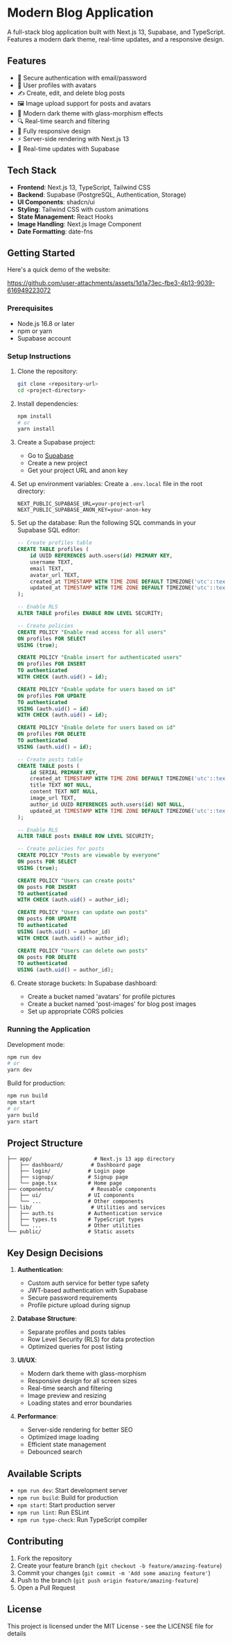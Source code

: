 # Modern Blog Application

A full-stack blog application built with Next.js 13, Supabase, and TypeScript. Features a modern dark theme, real-time updates, and a responsive design.

## Features

- 🔐 Secure authentication with email/password
- 👤 User profiles with avatars
- ✍️ Create, edit, and delete blog posts
- 🖼️ Image upload support for posts and avatars
- 🎨 Modern dark theme with glass-morphism effects
- 🔍 Real-time search and filtering
- 📱 Fully responsive design
- ⚡ Server-side rendering with Next.js 13
- 🔄 Real-time updates with Supabase

## Tech Stack

- **Frontend**: Next.js 13, TypeScript, Tailwind CSS
- **Backend**: Supabase (PostgreSQL, Authentication, Storage)
- **UI Components**: shadcn/ui
- **Styling**: Tailwind CSS with custom animations
- **State Management**: React Hooks
- **Image Handling**: Next.js Image Component
- **Date Formatting**: date-fns

## Getting Started
Here's a quick demo of the website:

https://github.com/user-attachments/assets/1d1a73ec-fbe3-4b13-9039-616949223072


### Prerequisites

- Node.js 16.8 or later
- npm or yarn
- Supabase account

### Setup Instructions

1. Clone the repository:
   ```bash
   git clone <repository-url>
   cd <project-directory>
   ```

2. Install dependencies:
   ```bash
   npm install
   # or
   yarn install
   ```

3. Create a Supabase project:
   - Go to [Supabase](https://supabase.com)
   - Create a new project
   - Get your project URL and anon key

4. Set up environment variables:
   Create a `.env.local` file in the root directory:
   ```env
   NEXT_PUBLIC_SUPABASE_URL=your-project-url
   NEXT_PUBLIC_SUPABASE_ANON_KEY=your-anon-key
   ```

5. Set up the database:
   Run the following SQL commands in your Supabase SQL editor:
   ```sql
   -- Create profiles table
   CREATE TABLE profiles (
       id UUID REFERENCES auth.users(id) PRIMARY KEY,
       username TEXT,
       email TEXT,
       avatar_url TEXT,
       created_at TIMESTAMP WITH TIME ZONE DEFAULT TIMEZONE('utc'::text, NOW()),
       updated_at TIMESTAMP WITH TIME ZONE DEFAULT TIMEZONE('utc'::text, NOW())
   );

   -- Enable RLS
   ALTER TABLE profiles ENABLE ROW LEVEL SECURITY;

   -- Create policies
   CREATE POLICY "Enable read access for all users"
   ON profiles FOR SELECT
   USING (true);

   CREATE POLICY "Enable insert for authenticated users"
   ON profiles FOR INSERT
   TO authenticated
   WITH CHECK (auth.uid() = id);

   CREATE POLICY "Enable update for users based on id"
   ON profiles FOR UPDATE
   TO authenticated
   USING (auth.uid() = id)
   WITH CHECK (auth.uid() = id);

   CREATE POLICY "Enable delete for users based on id"
   ON profiles FOR DELETE
   TO authenticated
   USING (auth.uid() = id);

   -- Create posts table
   CREATE TABLE posts (
       id SERIAL PRIMARY KEY,
       created_at TIMESTAMP WITH TIME ZONE DEFAULT TIMEZONE('utc'::text, NOW()),
       title TEXT NOT NULL,
       content TEXT NOT NULL,
       image_url TEXT,
       author_id UUID REFERENCES auth.users(id) NOT NULL,
       updated_at TIMESTAMP WITH TIME ZONE DEFAULT TIMEZONE('utc'::text, NOW())
   );

   -- Enable RLS
   ALTER TABLE posts ENABLE ROW LEVEL SECURITY;

   -- Create policies for posts
   CREATE POLICY "Posts are viewable by everyone"
   ON posts FOR SELECT
   USING (true);

   CREATE POLICY "Users can create posts"
   ON posts FOR INSERT
   TO authenticated
   WITH CHECK (auth.uid() = author_id);

   CREATE POLICY "Users can update own posts"
   ON posts FOR UPDATE
   TO authenticated
   USING (auth.uid() = author_id)
   WITH CHECK (auth.uid() = author_id);

   CREATE POLICY "Users can delete own posts"
   ON posts FOR DELETE
   TO authenticated
   USING (auth.uid() = author_id);
   ```

6. Create storage buckets:
   In Supabase dashboard:
   - Create a bucket named 'avatars' for profile pictures
   - Create a bucket named 'post-images' for blog post images
   - Set up appropriate CORS policies

### Running the Application

Development mode:
```bash
npm run dev
# or
yarn dev
```

Build for production:
```bash
npm run build
npm start
# or
yarn build
yarn start
```

## Project Structure

```
├── app/                    # Next.js 13 app directory
│   ├── dashboard/         # Dashboard page
│   ├── login/            # Login page
│   ├── signup/           # Signup page
│   └── page.tsx          # Home page
├── components/            # Reusable components
│   ├── ui/               # UI components
│   └── ...               # Other components
├── lib/                   # Utilities and services
│   ├── auth.ts           # Authentication service
│   ├── types.ts          # TypeScript types
│   └── ...               # Other utilities
└── public/               # Static assets
```

## Key Design Decisions

1. **Authentication**:
   - Custom auth service for better type safety
   - JWT-based authentication with Supabase
   - Secure password requirements
   - Profile picture upload during signup

2. **Database Structure**:
   - Separate profiles and posts tables
   - Row Level Security (RLS) for data protection
   - Optimized queries for post listing

3. **UI/UX**:
   - Modern dark theme with glass-morphism
   - Responsive design for all screen sizes
   - Real-time search and filtering
   - Image preview and resizing
   - Loading states and error boundaries

4. **Performance**:
   - Server-side rendering for better SEO
   - Optimized image loading
   - Efficient state management
   - Debounced search

## Available Scripts

- `npm run dev`: Start development server
- `npm run build`: Build for production
- `npm start`: Start production server
- `npm run lint`: Run ESLint
- `npm run type-check`: Run TypeScript compiler

## Contributing

1. Fork the repository
2. Create your feature branch (`git checkout -b feature/amazing-feature`)
3. Commit your changes (`git commit -m 'Add some amazing feature'`)
4. Push to the branch (`git push origin feature/amazing-feature`)
5. Open a Pull Request

## License

This project is licensed under the MIT License - see the LICENSE file for details 
